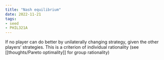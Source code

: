 ```yaml
---
title: "Nash equilibrium"
date: 2022-11-21
tags:
- seed
- PHIL321A
---
```


If no player can do better by unilaterally changing strategy, given the other players’ strategies. This is a criterion of individual rationality (see [[thoughts/Pareto optimality]] for group rationality)